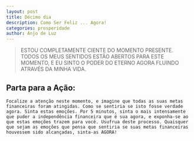 ```yaml
---
layout: post
title: Décimo dia
description: Como Ser Feliz ... Agora! 
categories: prosperidade
author: Anjo de Luz
---
```


> ESTOU COMPLETAMENTE CIENTE DO MOMENTO PRESENTE. TODOS OS MEUS SENTIDOS ESTÃO ABERTOS PARA ESTE MOMENTO, E EU SINTO O PODER DO ETERNO AGORA FLUINDO ATRAVÉS DA MINHA VIDA.

## Parta para a Ação:
 	Focalize a atenção neste momento, e imagine que todas as suas metas financeiras foram atingidas. Como se sentiria se isto fosse verdade agora. Sinta estas emoções. Por 5 minutos, sinta o mais intensamente que puder a independência financeira que é sua agora, e exponha-se ao que estas emoções trazem para você. Usufrua deste processo. Quaisquer que sejam as emoções que pensa que sentiria se suas metas financeiras houvessem sido alcançadas, sinta-as AGORA!
